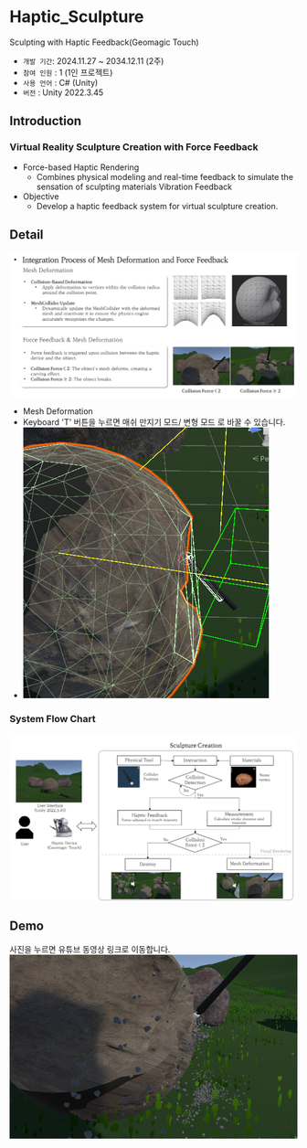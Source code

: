 # Haptic_Sculpture
Sculpting with Haptic Feedback(Geomagic Touch)
- `개발 기간`: 2024.11.27 ~ 2034.12.11 (2주)
- `참여 인원` : 1 (1인 프로젝트)
- `사용 언어` : C# (Unity)
- `버전` : Unity 2022.3.45

## Introduction
### Virtual Reality Sculpture Creation with Force Feedback
- Force-based Haptic Rendering
  - Combines physical modeling and real-time feedback to simulate the sensation of sculpting materials Vibration Feedback
- Objective
  - Develop a haptic feedback system for virtual sculpture creation.
 
## Detail
![image](src/Detail.png)
-  Mesh Deformation
  - Keyboard 'T' 버튼을 누르면 매쉬 만지기 모드/ 변형 모드 로 바꿀 수 있습니다.
- ![image](src/Mesh.png)
### System Flow Chart
![image](src/flowChart.png)

## Demo
사진을 누르면 유튜브 동영상 링크로 이동합니다.
[![Haptics Demo](src/example.png)](https://www.youtube.com/watch?v=7E04WywpRg4)
